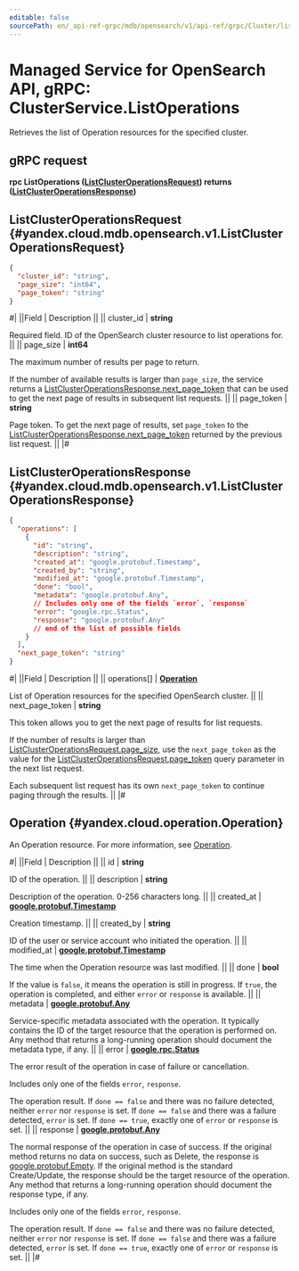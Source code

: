 ```yaml
---
editable: false
sourcePath: en/_api-ref-grpc/mdb/opensearch/v1/api-ref/grpc/Cluster/listOperations.md
---
```


# Managed Service for OpenSearch API, gRPC: ClusterService.ListOperations

Retrieves the list of Operation resources for the specified cluster.

## gRPC request

**rpc ListOperations ([ListClusterOperationsRequest](#yandex.cloud.mdb.opensearch.v1.ListClusterOperationsRequest)) returns ([ListClusterOperationsResponse](#yandex.cloud.mdb.opensearch.v1.ListClusterOperationsResponse))**

## ListClusterOperationsRequest {#yandex.cloud.mdb.opensearch.v1.ListClusterOperationsRequest}

```json
{
  "cluster_id": "string",
  "page_size": "int64",
  "page_token": "string"
}
```

#|
||Field | Description ||
|| cluster_id | **string**

Required field. ID of the OpenSearch cluster resource to list operations for. ||
|| page_size | **int64**

The maximum number of results per page to return.

If the number of available results is larger than `page_size`, the service returns
a [ListClusterOperationsResponse.next_page_token](#yandex.cloud.mdb.opensearch.v1.ListClusterOperationsResponse) that can be used to get the next page of results in subsequent list requests. ||
|| page_token | **string**

Page token. To get the next page of results, set `page_token` to the [ListClusterOperationsResponse.next_page_token](#yandex.cloud.mdb.opensearch.v1.ListClusterOperationsResponse) returned by the previous list request. ||
|#

## ListClusterOperationsResponse {#yandex.cloud.mdb.opensearch.v1.ListClusterOperationsResponse}

```json
{
  "operations": [
    {
      "id": "string",
      "description": "string",
      "created_at": "google.protobuf.Timestamp",
      "created_by": "string",
      "modified_at": "google.protobuf.Timestamp",
      "done": "bool",
      "metadata": "google.protobuf.Any",
      // Includes only one of the fields `error`, `response`
      "error": "google.rpc.Status",
      "response": "google.protobuf.Any"
      // end of the list of possible fields
    }
  ],
  "next_page_token": "string"
}
```

#|
||Field | Description ||
|| operations[] | **[Operation](#yandex.cloud.operation.Operation)**

List of Operation resources for the specified OpenSearch cluster. ||
|| next_page_token | **string**

This token allows you to get the next page of results for list requests.

If the number of results is larger than [ListClusterOperationsRequest.page_size](#yandex.cloud.mdb.opensearch.v1.ListClusterOperationsRequest), use the `next_page_token` as the value for the [ListClusterOperationsRequest.page_token](#yandex.cloud.mdb.opensearch.v1.ListClusterOperationsRequest) query parameter in the next list request.

Each subsequent list request has its own `next_page_token` to continue paging through the results. ||
|#

## Operation {#yandex.cloud.operation.Operation}

An Operation resource. For more information, see [Operation](/docs/api-design-guide/concepts/operation).

#|
||Field | Description ||
|| id | **string**

ID of the operation. ||
|| description | **string**

Description of the operation. 0-256 characters long. ||
|| created_at | **[google.protobuf.Timestamp](https://developers.google.com/protocol-buffers/docs/reference/google.protobuf#timestamp)**

Creation timestamp. ||
|| created_by | **string**

ID of the user or service account who initiated the operation. ||
|| modified_at | **[google.protobuf.Timestamp](https://developers.google.com/protocol-buffers/docs/reference/google.protobuf#timestamp)**

The time when the Operation resource was last modified. ||
|| done | **bool**

If the value is `false`, it means the operation is still in progress.
If `true`, the operation is completed, and either `error` or `response` is available. ||
|| metadata | **[google.protobuf.Any](https://developers.google.com/protocol-buffers/docs/proto3#any)**

Service-specific metadata associated with the operation.
It typically contains the ID of the target resource that the operation is performed on.
Any method that returns a long-running operation should document the metadata type, if any. ||
|| error | **[google.rpc.Status](https://cloud.google.com/tasks/docs/reference/rpc/google.rpc#status)**

The error result of the operation in case of failure or cancellation.

Includes only one of the fields `error`, `response`.

The operation result.
If `done == false` and there was no failure detected, neither `error` nor `response` is set.
If `done == false` and there was a failure detected, `error` is set.
If `done == true`, exactly one of `error` or `response` is set. ||
|| response | **[google.protobuf.Any](https://developers.google.com/protocol-buffers/docs/proto3#any)**

The normal response of the operation in case of success.
If the original method returns no data on success, such as Delete,
the response is [google.protobuf.Empty](https://developers.google.com/protocol-buffers/docs/reference/google.protobuf#google.protobuf.Empty).
If the original method is the standard Create/Update,
the response should be the target resource of the operation.
Any method that returns a long-running operation should document the response type, if any.

Includes only one of the fields `error`, `response`.

The operation result.
If `done == false` and there was no failure detected, neither `error` nor `response` is set.
If `done == false` and there was a failure detected, `error` is set.
If `done == true`, exactly one of `error` or `response` is set. ||
|#